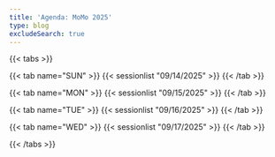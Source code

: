 ```yaml
---
title: 'Agenda: MoMo 2025'
type: blog
excludeSearch: true
---
```


{{< tabs >}}

{{< tab name="SUN" >}}
{{< sessionlist "09/14/2025" >}}
{{< /tab >}}

{{< tab name="MON" >}}
{{< sessionlist "09/15/2025" >}}
{{< /tab >}}

{{< tab name="TUE" >}}
{{< sessionlist "09/16/2025" >}}
{{< /tab >}}

{{< tab name="WED" >}}
{{< sessionlist "09/17/2025" >}}
{{< /tab >}}

{{< /tabs >}}
